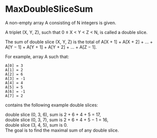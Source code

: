# MaxDoubleSliceSum
   
A non-empty array A consisting of N integers is given.  
  
A triplet (X, Y, Z), such that 0 ≤ X < Y < Z < N, is called a double slice.  
  
The sum of double slice (X, Y, Z) is the total of A[X + 1] + A[X + 2] + ... + A[Y − 1] + A[Y + 1] + A[Y + 2] + ... + A[Z − 1].  
  
For example, array A such that:  
  
    A[0] = 3  
    A[1] = 2  
    A[2] = 6  
    A[3] = -1  
    A[4] = 4  
    A[5] = 5  
    A[6] = -1  
    A[7] = 2  
contains the following example double slices:  
  
double slice (0, 3, 6), sum is 2 + 6 + 4 + 5 = 17,  
double slice (0, 3, 7), sum is 2 + 6 + 4 + 5 − 1 = 16,  
double slice (3, 4, 5), sum is 0.  
The goal is to find the maximal sum of any double slice.  